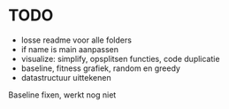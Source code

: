 # TODO
- losse readme voor alle folders
- if name is main aanpassen
- visualize: simplify, opsplitsen functies, code duplicatie
- baseline, fitness grafiek, random en greedy
- datastructuur uittekenen

Baseline fixen, werkt nog niet

